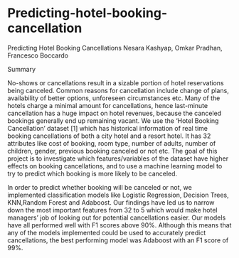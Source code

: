 # Predicting-hotel-booking-cancellation
Predicting Hotel Booking Cancellations
Nesara Kashyap, Omkar Pradhan, Francesco Boccardo

Summary

No-shows or cancellations result in a sizable portion of hotel reservations being canceled. Common reasons for cancellation include change of plans, availability of better options, unforeseen circumstances etc. Many of the hotels charge a minimal amount for cancellations, hence last-minute cancellation has a huge impact on hotel revenues, because the canceled bookings generally end up remaining vacant. We use the ‘Hotel Booking Cancellation’ dataset [1] which has historical information of real time booking cancellations of both a city hotel and a resort hotel. It has 32 attributes like cost of booking, room type, number of adults, number of children, gender, previous booking canceled or not etc. The goal of this project is to investigate which features/variables of the dataset have higher effects on booking cancellations, and to use a machine learning model to try to predict which booking is more likely to be canceled. 

In order to predict whether booking will be canceled or not, we implemented classification models like Logistic Regression, Decision Trees, KNN,Random Forest and Adaboost. Our findings have led us to narrow down the most important features from 32 to 5 which would make hotel managers’ job of looking out for potential cancellations easier. Our models have all performed well with F1 scores above 90%. Although this means that any of the models implemented could be used to accurately predict cancellations, the best performing model was Adaboost with an F1 score of 99%. 
